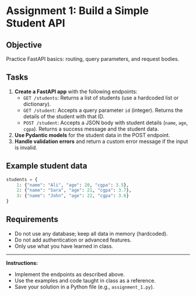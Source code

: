 # Assignment 1: Build a Simple Student API

## Objective
Practice FastAPI basics: routing, query parameters, and request bodies.

## Tasks
1. **Create a FastAPI app** with the following endpoints:
    - `GET /students`: Returns a list of students (use a hardcoded list or dictionary).
    - `GET /student`: Accepts a query parameter `id` (integer). Returns the details of the student with that ID.
    - `POST /student`: Accepts a JSON body with student details (`name`, `age`, `cgpa`). Returns a success message and the student data.
2. **Use Pydantic models** for the student data in the POST endpoint.
3. **Handle validation errors** and return a custom error message if the input is invalid.

## Example student data
```python
students = {
    1: {"name": "Ali", "age": 20, "cgpa": 3.5},
    2: {"name": "Sara", "age": 21, "cgpa": 3.7},
    3: {"name": "John", "age": 22, "cgpa": 3.6}
}
```

## Requirements
- Do not use any database; keep all data in memory (hardcoded).
- Do not add authentication or advanced features.
- Only use what you have learned in class.

---

**Instructions:**
- Implement the endpoints as described above.
- Use the examples and code taught in class as a reference.
- Save your solution in a Python file (e.g., `assignment_1.py`). 